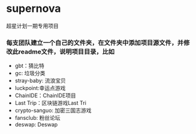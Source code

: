 # supernova

超星计划一期专用项目

### 每支团队建立一个自己的文件夹，在文件夹中添加项目源文件，并修改此readme文件，说明项目目录，比如

* gbt：猜比特
* gc: 垃圾分类
* stray-baby: 流浪宝贝
* luckpoint:幸运点游戏
* ChainIDE：ChainIDE项目
* Last Trip：区块链游戏Last Tri
* crypto-sanguo: 加密三国志游戏
* fansclub: 粉丝论坛
* deswap: Deswap

